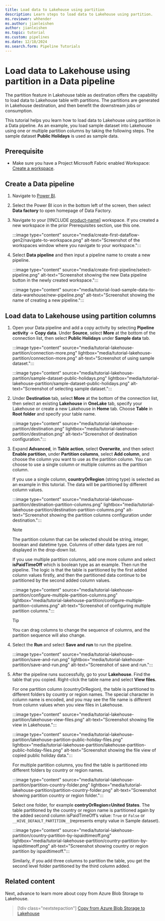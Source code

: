 ```yaml
---
title: Load data to Lakehouse using partition
description: Learn steps to load data to Lakehouse using partition.
ms.reviewer: whhender
ms.author: jianleishen
author: jianleishen
ms.topic: tutorial
ms.custom: pipelines
ms.date: 12/18/2024
ms.search.form: Pipeline Tutorials
---
```


# Load data to Lakehouse using partition in a Data pipeline

The partition feature in Lakehouse table as destination offers the capability to load data to Lakehouse table with partitions. The partitions are generated in Lakehouse destination, and then benefit the downstream jobs or consumption. 

This tutorial helps you learn how to load data to Lakehouse using partition in a Data pipeline. As an example, you load sample dataset into Lakehouse using one or multiple partition columns by taking the following steps. The sample dataset **Public Holidays** is used as sample data.

## Prerequisite

- Make sure you have a Project Microsoft Fabric enabled Workspace: [Create a workspace](../fundamentals/create-workspaces.md).

## Create a Data pipeline

1. Navigate to [Power BI](https://app.powerbi.com/).
1. Select the Power BI icon in the bottom left of the screen, then select **Data factory** to open homepage of Data Factory.

1. Navigate to your [!INCLUDE [product-name](../includes/product-name.md)] workspace. If you created a new workspace in the prior Prerequisites section, use this one.

   :::image type="content" source="media/create-first-dataflow-gen2/navigate-to-workspace.png" alt-text="Screenshot of the workspaces window where you navigate to your workspace.":::

1. Select **Data pipeline** and then input a pipeline name to create a new pipeline.

   :::image type="content" source="media/create-first-pipeline/select-pipeline.png" alt-text="Screenshot showing the new Data pipeline button in the newly created workspace.":::

   :::image type="content" source="media/tutorial-load-sample-data-to-data-warehouse/new-pipeline.png" alt-text="Screenshot showing the name of creating a new pipeline.":::


## Load data to Lakehouse using partition columns

1. Open your Data pipeline and add a copy activity by selecting **Pipeline activity** -> **Copy data**. Under **Source**, select **More** at the bottom of the connection list, then select **Public Holidays** under **Sample data** tab.

    :::image type="content" source="media/tutorial-lakehouse-partition/connection-more.png" lightbox="media/tutorial-lakehouse-partition/connection-more.png" alt-text="Screenshot of using sample dataset.":::

    :::image type="content" source="media/tutorial-lakehouse-partition/sample-dataset-public-holidays.png" lightbox="media/tutorial-lakehouse-partition/sample-dataset-public-holidays.png" alt-text="Screenshot of selecting sample dataset.":::

2. Under **Destination** tab, select **More** at the bottom of the connection list, then select an existing **Lakehouse** in **OneLake** tab, specify your Lakehouse or create a new Lakehouse in **Home** tab. Choose **Table** in **Root folder** and specify your table name. 

    :::image type="content" source="media/tutorial-lakehouse-partition/destination.png" lightbox="media/tutorial-lakehouse-partition/destination.png" alt-text="Screenshot of destination configuration.":::

3. Expand **Advanced**, in **Table action**, select **Overwrite**, and then select **Enable partition**, under **Partition columns**, select **Add column**, and choose the column you want to use as the partition column. You can choose to use a single column or multiple columns as the partition column.

    If you use a single column, **countryOrRegion** (string type) is selected as an example in this tutorial. The data will be partitioned by different column values. 

    :::image type="content" source="media/tutorial-lakehouse-partition/destination-partition-columns.png" lightbox="media/tutorial-lakehouse-partition/destination-partition-columns.png" alt-text="Screenshot showing the partition columns configuration under destination.":::

    > [!Note]
    > The partition column that can be selected should be string, integer, boolean and datetime type. Columns of other data types are not displayed in the drop-down list.

    If you use multiple partition columns, add one more column and select **isPaidTimeOff** which is boolean type as an example. Then run the pipeline. The logic is that the table is partitioned by the first added column values firstly, and then the partitioned data continue to be partitioned by the second added column values. 
    
    :::image type="content" source="media/tutorial-lakehouse-partition/configure-multiple-partition-columns.png" lightbox="media/tutorial-lakehouse-partition/configure-multiple-partition-columns.png" alt-text="Screenshot of configuring multiple partition columns.":::
    
    > [!TIP]
    > You can drag columns to change the sequence of columns, and the partition sequence will also change.

4. Select the **Run** and select **Save and run** to run the pipeline.
    
    :::image type="content" source="media/tutorial-lakehouse-partition/save-and-run.png" lightbox="media/tutorial-lakehouse-partition/save-and-run.png" alt-text="Screenshot of save and run.":::

5. After the pipeline runs successfully, go to your **Lakehouse**. Find the table that you copied. Right-click the table name and select **View files**. 


    For one partition column (countryOrRegion), the table is partitioned to different folders by country or region names. The special character in column name is encoded, and you may see the file name is different from column values when you view files in Lakehouse.
    
    :::image type="content" source="media/tutorial-lakehouse-partition/lakehouse-view-files.png" alt-text="Screenshot showing file view in Lakehouse.":::
    
    :::image type="content" source="media/tutorial-lakehouse-partition/lakehouse-partition-public-holiday-files.png" lightbox="media/tutorial-lakehouse-partition/lakehouse-partition-public-holiday-files.png" alt-text="Screenshot showing the file view of copied public holiday data.":::
    
    For multiple partition columns, you find the table is partitioned into different folders by country or region names. 
        
    :::image type="content" source="media/tutorial-lakehouse-partition/partition-country-folder.png" lightbox="media/tutorial-lakehouse-partition/partition-country-folder.png" alt-text="Screenshot showing partition country or region folder.":::
        
    Select one folder, for example **contryOrRegion=United States**. The table partitioned by the country or region name is partitioned again by the added second column isPaidTimeOff’s value: `True` or `False` or `__HIVE_DEFAULT_PARTITION__`(represents empty value in Sample dataset).
            
    :::image type="content" source="media/tutorial-lakehouse-partition/country-partition-by-ispaidtimeoff.png" lightbox="media/tutorial-lakehouse-partition/country-partition-by-ispaidtimeoff.png" alt-text="Screenshot showing country or region partition by ispaidtimeoff.":::
            
    Similarly, if you add three columns to partition the table, you get the second level folder partitioned by the third column added.
        
## Related content

Next, advance to learn more about copy from Azure Blob Storage to Lakehouse.

> [!div class="nextstepaction"]
> [Copy from Azure Blob Storage to Lakehouse](tutorial-pipeline-copy-from-azure-blob-storage-to-lakehouse.md)
